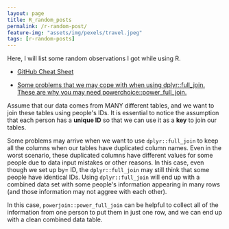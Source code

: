 ```yaml
---
layout: page
title: R_random_posts
permalink: /r-random-post/
feature-img: "assets/img/pexels/travel.jpeg"
tags: [r-random-posts]
---
```

Here, I will list some random observations I got while using R. 

- [GitHub Cheat Sheet](https://tranktle.github.io/r-random-tricks/github-cheatsheet.html)

- [Some problems that we may cope with when using dplyr::full_join. These are why you may need powerchoice::power_full_join.](https://tranktle.github.io/r-random-tricks/problems-when-using-dplyrfull_join.html)

Assume that our data comes from MANY different tables, and we want to join these tables using people's IDs. It is essential to notice the assumption that each person has a **unique ID** so that we can use it as a **key** to join our tables. 

Some problems may arrive when we want to use `dplyr::full_join` to keep all the columns when our tables have duplicated column names. Even in the worst scenario, these duplicated columns have different values for some people due to data input mistakes or other reasons. In this case, even though we set up by= ID, the `dplyr::full_join` may still think that some people have identical IDs. Using `dplyr::full_join` will end up with a combined data set with some people's information appearing in many rows (and those information may not aggree with each other). 

In this case, `powerjoin::power_full_join` can be helpful to collect all of the information from one person to put them in just one row, and we can end up with a clean combined data table. 
